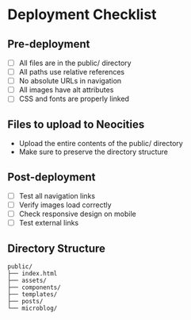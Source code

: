 # Deployment Checklist

## Pre-deployment
- [ ] All files are in the public/ directory
- [ ] All paths use relative references
- [ ] No absolute URLs in navigation
- [ ] All images have alt attributes
- [ ] CSS and fonts are properly linked

## Files to upload to Neocities
- Upload the entire contents of the public/ directory
- Make sure to preserve the directory structure

## Post-deployment
- [ ] Test all navigation links
- [ ] Verify images load correctly
- [ ] Check responsive design on mobile
- [ ] Test external links

## Directory Structure
```
public/
├── index.html
├── assets/
├── components/
├── templates/
├── posts/
└── microblog/
```
